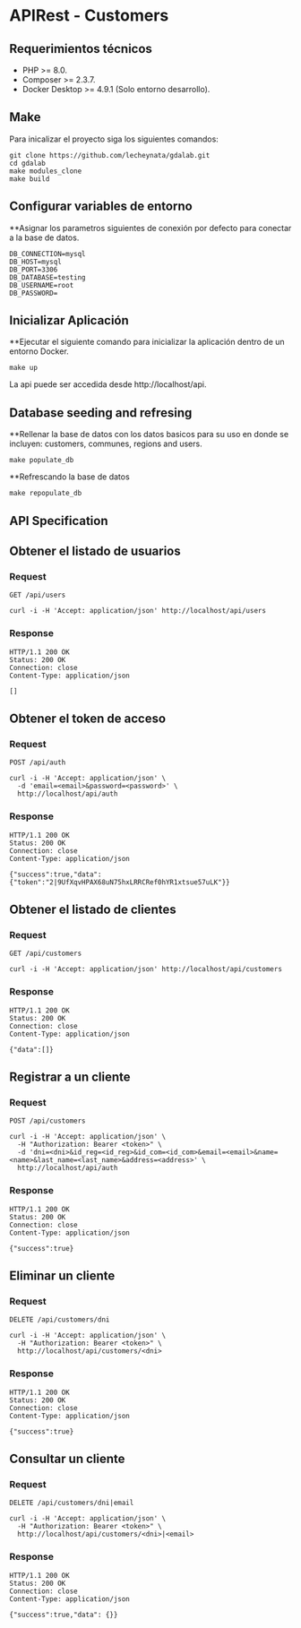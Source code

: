 # APIRest - Customers

## Requerimientos técnicos

* PHP >= 8.0.
* Composer >= 2.3.7.
* Docker Desktop >= 4.9.1 (Solo entorno desarrollo).

## Make

Para inicalizar el proyecto siga los siguientes comandos:

```
git clone https://github.com/lecheynata/gdalab.git
cd gdalab
make modules_clone
make build
```

## Configurar variables de entorno

**Asignar los parametros siguientes de conexión por defecto para conectar a la base de datos.

```
DB_CONNECTION=mysql
DB_HOST=mysql
DB_PORT=3306
DB_DATABASE=testing
DB_USERNAME=root
DB_PASSWORD=
```

## Inicializar Aplicación

**Ejecutar el siguiente comando para inicializar la aplicación dentro de un entorno Docker.

```
make up
```

La api puede ser accedida desde http://localhost/api.

## Database seeding and refresing

**Rellenar la base de datos con los datos basicos para su uso en donde se incluyen: customers, communes, regions and users.

```
make populate_db
```

**Refrescando la base de datos

```
make repopulate_db
```

## API Specification

## Obtener el listado de usuarios

### Request

`GET /api/users`

    curl -i -H 'Accept: application/json' http://localhost/api/users

### Response

    HTTP/1.1 200 OK
    Status: 200 OK
    Connection: close
    Content-Type: application/json

    []

## Obtener el token de acceso

### Request

`POST /api/auth`

    curl -i -H 'Accept: application/json' \
      -d 'email=<email>&password=<password>' \
      http://localhost/api/auth

### Response

    HTTP/1.1 200 OK
    Status: 200 OK
    Connection: close
    Content-Type: application/json

    {"success":true,"data":{"token":"2|9UfXqvHPAX68uN75hxLRRCRef0hYR1xtsue57uLK"}}

## Obtener el listado de clientes

### Request

`GET /api/customers`

    curl -i -H 'Accept: application/json' http://localhost/api/customers

### Response

    HTTP/1.1 200 OK
    Status: 200 OK
    Connection: close
    Content-Type: application/json

    {"data":[]}

## Registrar a un cliente

### Request

`POST /api/customers`

    curl -i -H 'Accept: application/json' \
      -H "Authorization: Bearer <token>" \
      -d 'dni=<dni>&id_reg=<id_reg>&id_com=<id_com>&email=<email>&name=<name>&last_name=<last_name>&address=<address>' \
      http://localhost/api/auth

### Response

    HTTP/1.1 200 OK
    Status: 200 OK
    Connection: close
    Content-Type: application/json

    {"success":true}

## Eliminar un cliente

### Request

`DELETE /api/customers/dni`

    curl -i -H 'Accept: application/json' \
      -H "Authorization: Bearer <token>" \
      http://localhost/api/customers/<dni>

### Response

    HTTP/1.1 200 OK
    Status: 200 OK
    Connection: close
    Content-Type: application/json

    {"success":true}

## Consultar un cliente

### Request

`DELETE /api/customers/dni|email`

    curl -i -H 'Accept: application/json' \
      -H "Authorization: Bearer <token>" \
      http://localhost/api/customers/<dni>|<email>

### Response

    HTTP/1.1 200 OK
    Status: 200 OK
    Connection: close
    Content-Type: application/json

    {"success":true,"data": {}}
